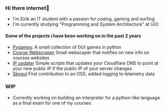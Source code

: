 ### Hi there internet👋 
- I'm Eirik an IT student with a passion for coding, gaming and surfing
- I'm currently studying "Programming and System Architecture" at UiO

#### Some of the projects i have been working on in the past 2 years

- [Pygames](https://github.com/Eiriktaa/Pygames): A small collection of GUI games in python
- [Course Webscraper](https://github.com/Eiriktaa/semester_webscraper) Small webscaper that notifies on new info on courses websites
- [IP updater](https://github.com/Eiriktaa/ipupdater) Simple scripts that updates your Cloudflare DNS to point at your new public IP if the public IP of your server changes
- [Skogul](https://github.com/telenornms/skogul) First contribution to an OSS, added logging to telemetry data

### WIP
- Currently working on building an interpreter for a python-like language as a final exam for one of my courses


<!--
**Eiriktaa/Eiriktaa** is a ✨ _special_ ✨ repository because its `README.md` (this file) appears on your GitHub profile.

Here are some ideas to get you started:

- 🔭 I’m currently working on ...
- 🌱 I’m currently learning ...
- 👯 I’m looking to collaborate on ...
- 🤔 I’m looking for help with ...
- 💬 Ask me about ...
- 📫 How to reach me: ...
- 😄 Pronouns: ...
- ⚡ Fun fact: ...
-->
